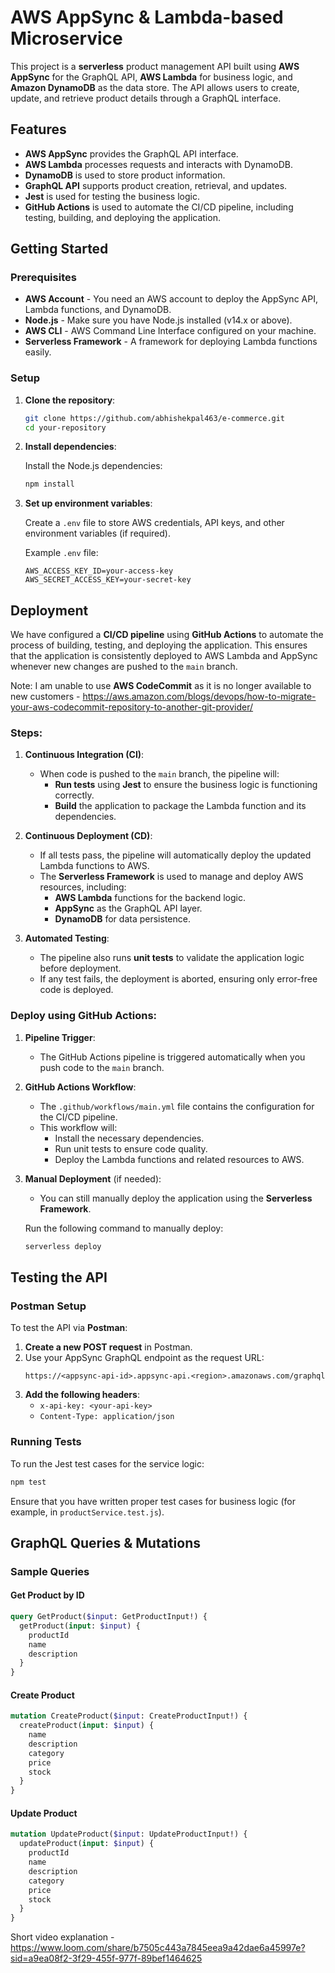 
# AWS AppSync & Lambda-based Microservice

This project is a **serverless** product management API built using **AWS AppSync** for the GraphQL API, **AWS Lambda** for business logic, and **Amazon DynamoDB** as the data store. The API allows users to create, update, and retrieve product details through a GraphQL interface.

## Features

- **AWS AppSync** provides the GraphQL API interface.
- **AWS Lambda** processes requests and interacts with DynamoDB.
- **DynamoDB** is used to store product information.
- **GraphQL API** supports product creation, retrieval, and updates.
- **Jest** is used for testing the business logic.
- **GitHub Actions** is used to automate the CI/CD pipeline, including testing, building, and deploying the application.

## Getting Started

### Prerequisites

- **AWS Account** - You need an AWS account to deploy the AppSync API, Lambda functions, and DynamoDB.
- **Node.js** - Make sure you have Node.js installed (v14.x or above).
- **AWS CLI** - AWS Command Line Interface configured on your machine.
- **Serverless Framework** - A framework for deploying Lambda functions easily.

### Setup

1. **Clone the repository**:

   ```bash
   git clone https://github.com/abhishekpal463/e-commerce.git
   cd your-repository
   ```

2. **Install dependencies**:

   Install the Node.js dependencies:
   ```bash
   npm install
   ```

3. **Set up environment variables**:

   Create a `.env` file to store AWS credentials, API keys, and other environment variables (if required).

   Example `.env` file:
   ```
   AWS_ACCESS_KEY_ID=your-access-key
   AWS_SECRET_ACCESS_KEY=your-secret-key
   ```

## Deployment

We have configured a **CI/CD pipeline** using **GitHub Actions** to automate the process of building, testing, and deploying the application. This ensures that the application is consistently deployed to AWS Lambda and AppSync whenever new changes are pushed to the `main` branch.

Note: I am unable to use **AWS CodeCommit** as it is no longer available to new customers - https://aws.amazon.com/blogs/devops/how-to-migrate-your-aws-codecommit-repository-to-another-git-provider/

### Steps:

1. **Continuous Integration (CI)**:
   - When code is pushed to the `main` branch, the pipeline will:
     - **Run tests** using **Jest** to ensure the business logic is functioning correctly.
     - **Build** the application to package the Lambda function and its dependencies.

2. **Continuous Deployment (CD)**:
   - If all tests pass, the pipeline will automatically deploy the updated Lambda functions to AWS.
   - The **Serverless Framework** is used to manage and deploy AWS resources, including:
     - **AWS Lambda** functions for the backend logic.
     - **AppSync** as the GraphQL API layer.
     - **DynamoDB** for data persistence.

3. **Automated Testing**:
   - The pipeline also runs **unit tests** to validate the application logic before deployment.
   - If any test fails, the deployment is aborted, ensuring only error-free code is deployed.

### Deploy using GitHub Actions:

1. **Pipeline Trigger**:
   - The GitHub Actions pipeline is triggered automatically when you push code to the `main` branch.

2. **GitHub Actions Workflow**:
   - The `.github/workflows/main.yml` file contains the configuration for the CI/CD pipeline.
   - This workflow will:
     - Install the necessary dependencies.
     - Run unit tests to ensure code quality.
     - Deploy the Lambda functions and related resources to AWS.

3. **Manual Deployment** (if needed):
   - You can still manually deploy the application using the **Serverless Framework**.
   
   Run the following command to manually deploy:

   ```bash
   serverless deploy
   ```

## Testing the API

### Postman Setup

To test the API via **Postman**:

1. **Create a new POST request** in Postman.
2. Use your AppSync GraphQL endpoint as the request URL:
   ```
   https://<appsync-api-id>.appsync-api.<region>.amazonaws.com/graphql
   ```
3. **Add the following headers**:
   - `x-api-key: <your-api-key>`
   - `Content-Type: application/json`


### Running Tests

To run the Jest test cases for the service logic:

```bash
npm test
```

Ensure that you have written proper test cases for business logic (for example, in `productService.test.js`).

## GraphQL Queries & Mutations

### Sample Queries

#### Get Product by ID
```graphql
query GetProduct($input: GetProductInput!) {
  getProduct(input: $input) {
    productId
    name
    description
  }
}
```

#### Create Product
```graphql
mutation CreateProduct($input: CreateProductInput!) {
  createProduct(input: $input) {
    name
    description
    category
    price
    stock
  }
}
```

#### Update Product
```graphql
mutation UpdateProduct($input: UpdateProductInput!) {
  updateProduct(input: $input) {
    productId
    name
    description
    category
    price
    stock
  }
}
```

Short video explanation - https://www.loom.com/share/b7505c443a7845eea9a42dae6a45997e?sid=a9ea08f2-3f29-455f-977f-89bef1464625

